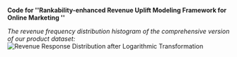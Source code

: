 **Code for ''Rankability-enhanced Revenue Uplift Modeling Framework for Online Marketing ''**

*The revenue frequency distribution histogram of the comprehensive version of our product dataset:*
![Revenue Response Distribution after Logarithmic Transformation](https://github.com/hebowei2000/revenue_uplift/blob/main/revenue%20response%20distribution%20after%20logarithmic%20transformation.jpg)

